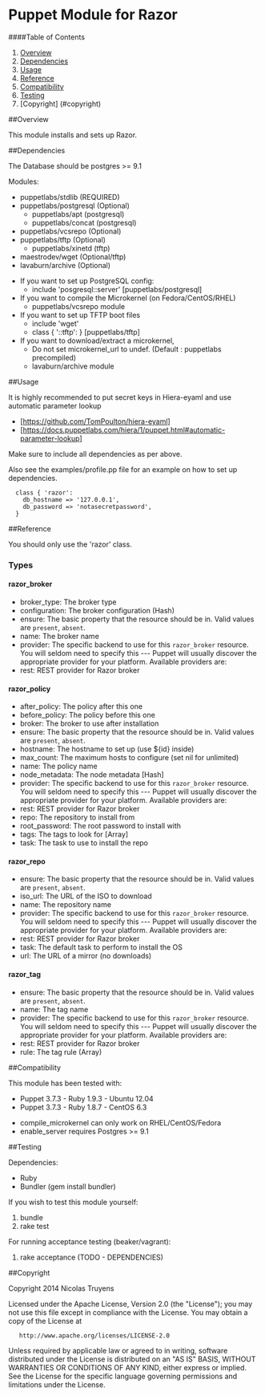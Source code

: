# Puppet Module for Razor

####Table of Contents

1. [Overview](#overview)
2. [Dependencies](#dependencies)
3. [Usage](#usage)
4. [Reference](#reference)
5. [Compatibility](#compatibility)
6. [Testing](#testing)
7. [Copyright] (#copyright)

##Overview

This module installs and sets up Razor.

##Dependencies

The Database should be postgres >= 9.1

Modules:
- puppetlabs/stdlib (REQUIRED)
- puppetlabs/postgresql (Optional)
	- puppetlabs/apt (postgresql)
	- puppetlabs/concat (postgresql)
- puppetlabs/vcsrepo (Optional)
- puppetlabs/tftp (Optional)
	- puppetlabs/xinetd (tftp)
- maestrodev/wget (Optional/tftp)
- lavaburn/archive (Optional)

* If you want to set up PostgreSQL config:
  	- include 'posgresql::server'	[puppetlabs/postgresql]
* If you want to compile the Microkernel (on Fedora/CentOS/RHEL)
	- puppetlabs/vcsrepo module 
* If you want to set up TFTP boot files
	- include 'wget'
	- class { '::tftp': }		[puppetlabs/tftp]
* If you want to download/extract a microkernel, 
	- Do not set microkernel_url to undef. (Default : puppetlabs precompiled)
	- lavaburn/archive module	
	
##Usage
     
It is highly recommended to put secret keys in Hiera-eyaml and use automatic parameter lookup
  * [https://github.com/TomPoulton/hiera-eyaml]
  * [https://docs.puppetlabs.com/hiera/1/puppet.html#automatic-parameter-lookup]

Make sure to include all dependencies as per above.

Also see the examples/profile.pp file for an example on how to set up dependencies.   
     
```
  class { 'razor':
    db_hostname => '127.0.0.1',
    db_password => 'notasecretpassword',
  } 
```

##Reference

You should only use the 'razor' class.

### Types

#### razor_broker
- broker_type: The broker type
- configuration: The broker configuration (Hash)
- ensure: The basic property that the resource should be in.
          Valid values are `present`, `absent`.
- name: The broker name
- provider: The specific backend to use for this `razor_broker` resource. 
            You will seldom need to specify this --- Puppet will usually
            discover the appropriate provider for your platform.
            Available providers are:
- rest: REST provider for Razor broker

#### razor_policy
- after_policy: The policy after this one
- before_policy: The policy before this one
- broker: The broker to use after installation
- ensure: The basic property that the resource should be in.
          Valid values are `present`, `absent`.
- hostname: The hostname to set up (use ${id} inside)
- max_count: The maximum hosts to configure (set nil for unlimited)
- name: The policy name
- node_metadata: The node metadata [Hash]
- provider: The specific backend to use for this `razor_broker` resource. 
            You will seldom need to specify this --- Puppet will usually
            discover the appropriate provider for your platform.
            Available providers are:
- rest: REST provider for Razor broker
- repo: The repository to install from
- root_password: The root password to install with
- tags: The tags to look for [Array]
- task: The task to use to install the repo

#### razor_repo
- ensure: The basic property that the resource should be in.
          Valid values are `present`, `absent`.
- iso_url: The URL of the ISO to download
- name: The repository name
- provider: The specific backend to use for this `razor_broker` resource. 
            You will seldom need to specify this --- Puppet will usually
            discover the appropriate provider for your platform.
            Available providers are:
- rest: REST provider for Razor broker
- task: The default task to perform to install the OS
- url: The URL of a mirror (no downloads)

#### razor_tag
- ensure: The basic property that the resource should be in.
          Valid values are `present`, `absent`.
- name: The tag name
- provider: The specific backend to use for this `razor_broker` resource. 
            You will seldom need to specify this --- Puppet will usually
            discover the appropriate provider for your platform.
            Available providers are:
- rest: REST provider for Razor broker
- rule: The tag rule (Array)


##Compatibility

This module has been tested with:
- Puppet 3.7.3 - Ruby 1.9.3 - Ubuntu 12.04
- Puppet 3.7.3 - Ruby 1.8.7 - CentOS 6.3

* compile_microkernel can only work on RHEL/CentOS/Fedora
* enable_server requires Postgres >= 9.1

##Testing

Dependencies:
- Ruby
- Bundler (gem install bundler)

If you wish to test this module yourself:
1. bundle
2. rake test

For running acceptance testing (beaker/vagrant):
1. rake acceptance
(TODO - DEPENDENCIES)

##Copyright

   Copyright 2014 Nicolas Truyens

   Licensed under the Apache License, Version 2.0 (the "License");
   you may not use this file except in compliance with the License.
   You may obtain a copy of the License at

       http://www.apache.org/licenses/LICENSE-2.0

   Unless required by applicable law or agreed to in writing, software
   distributed under the License is distributed on an "AS IS" BASIS,
   WITHOUT WARRANTIES OR CONDITIONS OF ANY KIND, either express or implied.
   See the License for the specific language governing permissions and
   limitations under the License.
